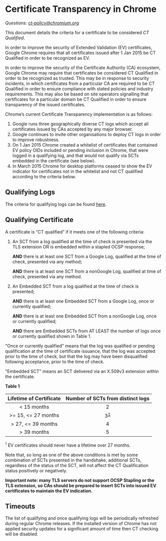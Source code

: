 # Certificate Transparency in Chrome
_Questions: [ct-policy@chromium.org](https://groups.google.com/a/chromium.org/forum/#!forum/ct-policy)_

This document details the criteria for a certificate to be considered
*CT Qualified*.

In order to improve the security of Extended Validation (EV) certificates,
Google Chrome requires that all certificates issued after 1 Jan 2015 be CT
Qualified in order to be recognized as EV.

In order to improve the security of the Certificate Authority (CA) ecosystem,
Google Chrome may require that certificates be considered CT Qualified in
order to be recognized as trusted. This may be in response to security
incidents, in which certificates from a particular CA are required to be CT
Qualified in order to ensure compliance with stated policies and industry
requirements. This may also be based on site operators signalling that
certificates for a particular domain be CT Qualified in order to ensure
transparency of the issued certificates.

Chrome’s current Certificate Transparency implementation is as follows:

  1. Google runs three geographically diverse CT logs which accept all
     certificates issued by CAs accepted by any major browser.
  1. Google continues to invite other organisations to deploy CT logs in order
     to improve robustness.
  1. On 1 Jan 2015 Chrome created a whitelist of certificates that contained
     EV policy OIDs included or pending inclusion in Chrome, that were logged
     in a qualifying log, and that would not qualify via SCTs embedded in the
     certificate (see below).
  1. In March 2015 Chrome for desktop platforms ceased to show the EV
     indicator for certificates not in the whitelist and not CT qualified
     according to the criteria below.

## Qualifying Logs

The criteria for qualifying logs can be found [here](log_policy.md).

## Qualifying Certificate

A certificate is “CT qualified” if it meets one of the following criteria:

  1. An SCT from a log qualified at the time of check is presented via the TLS
     extension OR is embedded within a stapled OCSP response;
 
     **AND** there is at least one SCT from a Google Log, qualified at the time
     of check, presented via any method;

     **AND** there is at least one SCT from a non­Google Log, qualified at time
     of check, presented via any method.
  1. An Embedded SCT from a log qualified at the time of check is presented;

     **AND** there is at least one Embedded SCT from a Google Log, once or
     currently qualified;

     **AND** there is at least one Embedded SCT from a non­Google Log, once or
     currently qualified;

     **AND** there are Embedded SCTs from AT LEAST the number of logs once or
     currently qualified shown in Table 1.

"Once or currently qualified" means that the log was qualified or pending
qualification at the time of certificate issuance, that the log was accepted
prior to the time of check, but that the log may have been disqualified
following acceptance, prior to the time of check.

"Embedded SCT" means an SCT delivered via an X.509v3 extension within the
certificate.

**Table 1**

| Lifetime of Certificate | Number of SCTs from distinct logs |
|:---:|:---:|
| < 15 months | 2 |
| >= 15, <= 27 months | 3<sup>[1](#footnote1)</sup> |
| > 27, <= 39 months | 4 |
| > 39 months | 5 |

<a name="footnote1"><sup>1</sup></a> EV certificates should never have a
lifetime over 27 months.

Note that, so long as one of the above conditions is met by some combination
of SCTs presented in the handshake, additional SCTs, regardless of the status
of the SCT, will not affect the CT Qualification status positively or
negatively.

**Important note: many TLS servers do not support OCSP Stapling or the TLS
extension, so CAs should be prepared to insert SCTs into issued EV
certificates to maintain the EV indication.**

## Timeouts

The list of qualifying and once qualifying logs will be periodically refreshed
during regular Chrome releases. If the installed version of Chrome has not
applied security updates for a significant amount of time then CT checking
will be disabled.
